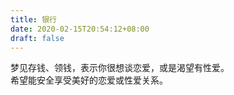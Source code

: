 ```yaml
---
title: 银行
date: 2020-02-15T20:54:12+08:00
draft: false
---
```


梦见存钱、领钱，表示你很想谈恋爱，或是渴望有性爱。<br>
希望能安全享受美好的恋爱或性爱关系。<br>
